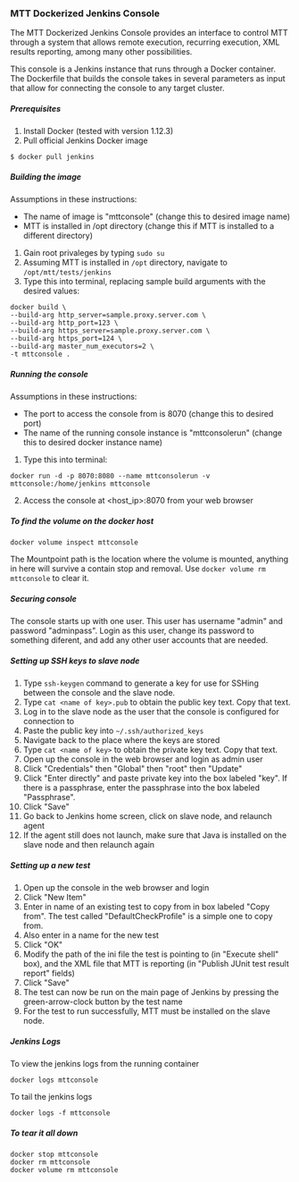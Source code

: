 ### MTT Dockerized Jenkins Console

The MTT Dockerized Jenkins Console provides an interface to control MTT through a system that allows remote execution, recurring execution, XML results reporting, among many other possibilities.

This console is a Jenkins instance that runs through a Docker container. The Dockerfile that builds the console takes in several parameters as input that allow for connecting the console to any target cluster.

##### Prerequisites

1. Install Docker (tested with version 1.12.3)
2. Pull official Jenkins Docker image
```
$ docker pull jenkins
```

##### Building the image

Assumptions in these instructions:
* The name of image is "mttconsole" (change this to desired image name)
* MTT is installed in /opt directory (change this if MTT is installed to a different directory)

1. Gain root privaleges by typing `sudo su`
2. Assuming MTT is installed in `/opt` directory, navigate to `/opt/mtt/tests/jenkins`
3. Type this into terminal, replacing sample build arguments with the desired values:
```
docker build \
--build-arg http_server=sample.proxy.server.com \
--build-arg http_port=123 \
--build-arg https_server=sample.proxy.server.com \
--build-arg https_port=124 \
--build-arg master_num_executors=2 \
-t mttconsole .
```

##### Running the console

Assumptions in these instructions:
* The port to access the console from is 8070 (change this to desired port)
* The name of the running console instance is "mttconsolerun" (change this to desired docker instance name)

1. Type this into terminal:
```
docker run -d -p 8070:8080 --name mttconsolerun -v mttconsole:/home/jenkins mttconsole
```
2. Access the console at <host_ip>:8070 from your web browser

##### To find the volume on the docker host
```
docker volume inspect mttconsole
```
The Mountpoint path is the location where the volume is mounted, anything in here will survive a contain stop and removal.  Use `docker volume rm mttconsole` to clear it.

##### Securing console

The console starts up with one user. This user has username "admin" and password "adminpass". Login as this user, change its password to something diferent, and add any other user accounts that are needed.

##### Setting up SSH keys to slave node

1. Type `ssh-keygen` command to generate a key for use for SSHing between the console and the slave node.
2. Type `cat <name of key>.pub` to obtain the public key text. Copy that text.
3. Log in to the slave node as the user that the console is configured for connection to
4. Paste the public key into `~/.ssh/authorized_keys`
5. Navigate back to the place where the keys are stored
6. Type `cat <name of key>` to obtain the private key text. Copy that text.
7. Open up the console in the web browser and login as admin user
8. Click "Credentials" then "Global" then "root" then "Update"
9. Click "Enter directly" and paste private key into the box labeled "key". If there is a passphrase, enter the passphrase into the box labeled "Passphrase".
10. Click "Save"
11. Go back to Jenkins home screen, click on slave node, and relaunch agent
12. If the agent still does not launch, make sure that Java is installed on the slave node and then relaunch again

##### Setting up a new test

1. Open up the console in the web browser and login
2. Click "New Item"
3. Enter in name of an existing test to copy from in box labeled "Copy from". The test called "DefaultCheckProfile" is a simple one to copy from.
4. Also enter in a name for the new test
5. Click "OK"
6. Modify the path of the ini file the test is pointing to (in "Execute shell" box), and the XML file that MTT is reporting (in "Publish JUnit test result report" fields)
7. Click "Save"
8. The test can now be run on the main page of Jenkins by pressing the green-arrow-clock button by the test name
9. For the test to run successfully, MTT must be installed on the slave node.

##### Jenkins Logs
To view the jenkins logs from the running container
```
docker logs mttconsole
```

To tail the jenkins logs
```
docker logs -f mttconsole
```

##### To tear it all down
```
docker stop mttconsole
docker rm mttconsole
docker volume rm mttconsole
```
